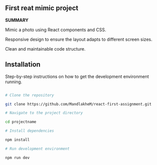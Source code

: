 ## First reat mimic project

**SUMMARY**

Mimic a photo using React components and CSS.

Responsive design to ensure the layout adapts to different screen sizes.

Clean and maintainable code structure.


## Installation 

Step-by-step instructions on how to get the development environment running.

```bash

# Clone the repository

git clone https://github.com/MandlakheM/react-first-assignment.git

# Navigate to the project directory

cd projectname

# Install dependencies

npm install

# Run development environment

npm run dev

